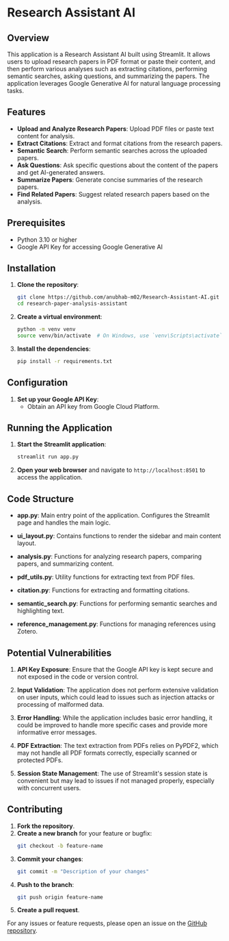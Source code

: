 # Research Assistant AI

## Overview

This application is a Research Assistant AI built using Streamlit. It allows users to upload research papers in PDF format or paste their content, and then perform various analyses such as extracting citations, performing semantic searches, asking questions, and summarizing the papers. The application leverages Google Generative AI for natural language processing tasks.

## Features

- **Upload and Analyze Research Papers**: Upload PDF files or paste text content for analysis.
- **Extract Citations**: Extract and format citations from the research papers.
- **Semantic Search**: Perform semantic searches across the uploaded papers.
- **Ask Questions**: Ask specific questions about the content of the papers and get AI-generated answers.
- **Summarize Papers**: Generate concise summaries of the research papers.
- **Find Related Papers**: Suggest related research papers based on the analysis.

## Prerequisites

- Python 3.10 or higher
- Google API Key for accessing Google Generative AI

## Installation

1. **Clone the repository**:
    ```sh
    git clone https://github.com/anubhab-m02/Research-Assistant-AI.git
    cd research-paper-analysis-assistant
    ```

2. **Create a virtual environment**:
    ```sh
    python -m venv venv
    source venv/bin/activate  # On Windows, use `venv\Scripts\activate`
    ```

3. **Install the dependencies**:
    ```sh
    pip install -r requirements.txt
    ```

## Configuration

1. **Set up your Google API Key**:
    - Obtain an API key from Google Cloud Platform.

## Running the Application

1. **Start the Streamlit application**:
    ```sh
    streamlit run app.py
    ```

2. **Open your web browser** and navigate to `http://localhost:8501` to access the application.

## Code Structure

- **app.py**: Main entry point of the application. Configures the Streamlit page and handles the main logic.

- **ui_layout.py**: Contains functions to render the sidebar and main content layout.

- **analysis.py**: Functions for analyzing research papers, comparing papers, and summarizing content.

- **pdf_utils.py**: Utility functions for extracting text from PDF files.

- **citation.py**: Functions for extracting and formatting citations.

- **semantic_search.py**: Functions for performing semantic searches and highlighting text.

- **reference_management.py**: Functions for managing references using Zotero.

## Potential Vulnerabilities

1. **API Key Exposure**: Ensure that the Google API key is kept secure and not exposed in the code or version control.

2. **Input Validation**: The application does not perform extensive validation on user inputs, which could lead to issues such as injection attacks or processing of malformed data.

3. **Error Handling**: While the application includes basic error handling, it could be improved to handle more specific cases and provide more informative error messages.

4. **PDF Extraction**: The text extraction from PDFs relies on PyPDF2, which may not handle all PDF formats correctly, especially scanned or protected PDFs.

5. **Session State Management**: The use of Streamlit's session state is convenient but may lead to issues if not managed properly, especially with concurrent users.

## Contributing

1. **Fork the repository**.
2. **Create a new branch** for your feature or bugfix:
    ```sh
    git checkout -b feature-name
    ```
3. **Commit your changes**:
    ```sh
    git commit -m "Description of your changes"
    ```
4. **Push to the branch**:
    ```sh
    git push origin feature-name
    ```
5. **Create a pull request**.

For any issues or feature requests, please open an issue on the [GitHub repository](https://github.com/anubhab-m02/Research-Assistant-AI/issues).
